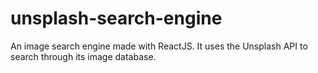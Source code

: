 # unsplash-search-engine
An image search engine made with ReactJS. It uses the Unsplash API to search through its image database.
